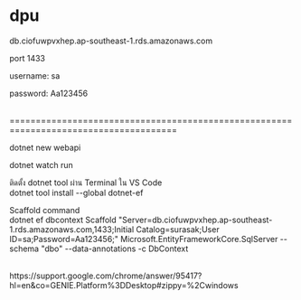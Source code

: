 # dpu

db.ciofuwpvxhep.ap-southeast-1.rds.amazonaws.com<br />

port 1433<br />

username: sa<br />

password: Aa123456<br />

<br/>
======================================================================================
<br/>

dotnet new webapi<br/>

dotnet watch run<br/>

ติดตั้ง dotnet tool ผ่าน Terminal ใน VS Code<br/>
dotnet tool install --global dotnet-ef <br/>

Scaffold command<br/>
dotnet ef dbcontext Scaffold "Server=db.ciofuwpvxhep.ap-southeast-1.rds.amazonaws.com,1433;Initial Catalog=surasak;User ID=sa;Password=Aa123456;" Microsoft.EntityFrameworkCore.SqlServer --schema "dbo" --data-annotations -c DbContext

<br/>
https://support.google.com/chrome/answer/95417?hl=en&co=GENIE.Platform%3DDesktop#zippy=%2Cwindows
